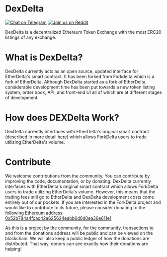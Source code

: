 # DexDelta
[![Chat on Telegram](https://img.shields.io/badge/chat-on%20discord-7289da.svg)](#)
[![Join us on Reddit](https://img.shields.io/badge/reddit-DexDelta-red.svg)](https://www.reddit.com/r/DexDelta/)

DexDelta is a decentralized Ethereum Token Exchange with the most ERC20 listings of any exchange.


# What is DexDelta?
DexDelta currently acts as an open source, updated interface for EtherDelta's smart contract. It has been forked from Forkdelta which is a fork of EtherDelta. Although DexDelta started as a fork of EtherDelta, considerable development time has been put towards a new token listing system, order book, API, and front-end UI all of which are at different stages of development. 


# How does DEXDelta Work?
DexDelta currently interfaces with EtherDelta's original smart contract (described in more detail [here](https://www.reddit.com/r/EtherDelta/comments/6kdiyl/smart_contract_overview/)) which allows ForkDelta users to trade utilizing EtherDelta's volume.


# Contribute
We welcome contributions from the community. You can contribute by improving the code, documentation, or by donating. 
DexDelta currently interfaces with EtherDelta's original smart contract which allows ForkDelta users to trade utilizing EtherDelta's volume. However, this means that the trading fees still go to EtherDelta and DexDelta development costs come entirely out of our pockets. If you are interested in the ForkDelta project and would like to contribute to its future, please consider donating to the following Ethereum address: <a href="https://etherscan.io/address/0x52b784a4fcac42a625624eabb6d6d0ea36e611e1">0x52b784a4fcac42a625624eabb6d6d0ea36e611e1</a>

As this is a project by the community, for the community, transactions to and from the donations address will be public and can be viewed on the blockchain. We will also keep a public ledger of how the donations are distributed. That way, donors can see exactly how their donations are helping!
